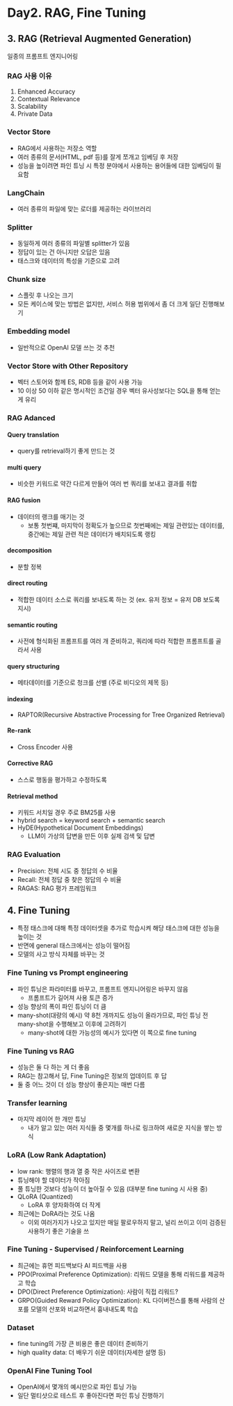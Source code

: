 # Day2. RAG, Fine Tuning

## 3. RAG (Retrieval Augmented Generation)
일종의 프롬프트 엔지니어링

### RAG 사용 이유
1. Enhanced Accuracy
2. Contextual Relevance
3. Scalability
4. Private Data

### Vector Store
- RAG에서 사용하는 저장소 역할
- 여러 종류의 문서(HTML, pdf 등)를 잘게 쪼개고 임베딩 후 저장
- 성능을 높이려면 파인 튜닝 시 특정 분야에서 사용하는 용어들에 대한 임베딩이 필요함

### LangChain
- 여러 종류의 파일에 맞는 로더를 제공하는 라이브러리

### Splitter
- 동일하게 여러 종류의 파일별 splitter가 있음
- 정답이 있는 건 아니지만 오답은 있음
- 태스크와 데이터의 특성을 기준으로 고려

### Chunk size
- 스플릿 후 나오는 크기
- 모든 케이스에 맞는 방법은 없지만, 서비스 허용 범위에서 좀 더 크게 일단 진행해보기

### Embedding model
- 일반적으로 OpenAI 모델 쓰는 것 추천

### Vector Store with Other Repository
- 벡터 스토어와 함께 ES, RDB 등을 같이 사용 가능
- 10 이상 50 이하 같은 명시적인 조건일 경우 벡터 유사성보다는 SQL을 통해 얻는 게 유리

### RAG Adanced

#### Query translation
- query를 retrieval하기 좋게 만드는 것

#### multi query 
- 비슷한 키워드로 약간 다르게 만들어 여러 번 쿼리를 보내고 결과를 취합 

#### RAG fusion
- 데이터의 랭크를 매기는 것
  - 보통 첫번쨰, 마지막이 정확도가 높으므로 첫번째에는 제일 관련있는 데이터를, 중간에는 제일 관련 적은 데이터가 배치되도록 랭킹

#### decomposition
- 분할 정복

#### direct routing
- 적합한 데이터 소스로 쿼리를 보내도록 하는 것 (ex. 유저 정보 = 유저 DB 보도록 지시)

#### semantic routing
- 사전에 형식화된 프롬프트를 여러 개 준비하고, 쿼리에 따라 적합한 프롬프트를 골라서 사용

#### query structuring
- 메타데이터를 기준으로 청크를 선별 (주로 비디오의 제목 등)

#### indexing
- RAPTOR(Recursive Abstractive Processing for Tree Organized Retrieval)

#### Re-rank
- Cross Encoder 사용

#### Corrective RAG
- 스스로 행동을 평가하고 수정하도록

#### Retrieval method
- 키워드 서치일 경우 주로 BM25를 사용
- hybrid search = keyword search + semantic search
- HyDE(Hypothetical Document Embeddings)
  - LLM이 가상의 답변을 만든 이후 실제 검색 및 답변

### RAG Evaluation
- Precision: 전체 시도 중 정답의 수 비율
- Recall: 전체 정답 중 찾은 정답의 수 비율
- RAGAS: RAG 평가 프레임워크

## 4. Fine Tuning
- 특정 태스크에 대해 특정 데이터셋을 추가로 학습시켜 해당 태스크에 대한 성능을 높이는 것
- 반면에 general 태스크에서는 성능이 떨어짐
- 모델의 사고 방식 자체를 바꾸는 것

### Fine Tuning vs Prompt engineering
- 파인 튜닝은 파라미터를 바꾸고, 프롬프트 엔지니어링은 바꾸지 않음
  - 프롬프트가 길어져 사용 토큰 증가
- 성능 향상의 폭이 파인 튜닝이 더 큼
- many-shot(대량의 예시) 약 8천 개까지도 성능이 올라가므로, 파인 튜닝 전 many-shot을 수행해보고 이후에 고려하기
  - many-shot에 대한 가능성의 예시가 있다면 이 쪽으로 fine tuning

### Fine Tuning vs RAG
- 성능은 둘 다 하는 게 더 좋음
- RAG는 참고해서 답, Fine Tuning은 정보의 업데이트 후 답
- 둘 중 어느 것이 더 성능 향상이 좋은지는 매번 다름

### Transfer learning
- 마지막 레이어 한 개만 튜닝
  - 내가 알고 있는 여러 지식들 중 몇개를 하나로 링크하여 새로운 지식을 쌓는 방식

### LoRA (Low Rank Adaptation)
- low rank: 행렬의 행과 열 중 작은 사이즈로 변환
- 튜닝해야 할 데이터가 작아짐
- 풀 튜닝한 것보다 성능이 더 높아질 수 있음 (대부분 fine tuning 시 사용 중)
- QLoRA (Quantized)
  - LoRA 후 양자화하여 더 작게
- 최근에는 DoRA라는 것도 나옴
  - 이외 여러가지가 나오고 있지만 매일 팔로우하지 말고, 널리 쓰이고 이미 검증된 사용하기 좋은 기술을 쓰

### Fine Tuning - Supervised / Reinforcement Learning
- 최근에는 휴먼 피드백보다 AI 피드백을 사용
- PPO(Proximal Preference Optimization): 리워드 모델을 통해 리워드를 제공하고 학습
- DPO(Direct Preference Optimization): 사람이 직접 리워드?
- GRPO(Guided Reward Policy Optimization): KL 다이버전스를 통해 사람의 산포를 모델의 산포와 비교하면서 흉내내도록 학습

### Dataset
- fine tuning의 가장 큰 비용은 좋은 데이터 준비하기
- high quality data: 더 배우기 쉬운 데이터(자세한 설명 등)

### OpenAI Fine Tuning Tool
- OpenAI에서 몇개의 예시만으로 파인 튜닝 가능
- 일단 멀티샷으로 테스트 후 좋아진다면 파인 튜닝 진행하기